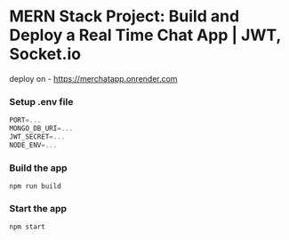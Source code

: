 # MERN Stack Project: Build and Deploy a Real Time Chat App | JWT, Socket.io

deploy on - https://merchatapp.onrender.com

### Setup .env file

```js
PORT=...
MONGO_DB_URI=...
JWT_SECRET=...
NODE_ENV=...
```

### Build the app

```shell
npm run build
```

### Start the app

```shell
npm start
```
